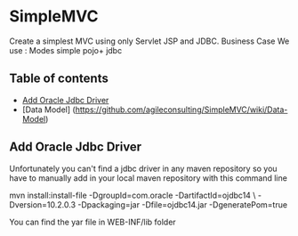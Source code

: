 SimpleMVC
=========

Create a simplest MVC using only Servlet JSP and JDBC.
Business Case 
We use :
Modes simple pojo+ jdbc
## Table of contents
- [Add Oracle Jdbc Driver](#Add-Oracle-Jdbc-Driver)
- [Data Model] (https://github.com/agileconsulting/SimpleMVC/wiki/Data-Model)

## Add Oracle Jdbc Driver
Unfortunately you can't find a jdbc driver in any maven repository so you have to manually add in your local maven repository with this command line

mvn install:install-file -DgroupId=com.oracle -DartifactId=ojdbc14 \ -Dversion=10.2.0.3 -Dpackaging=jar -Dfile=ojdbc14.jar -DgeneratePom=true

You can find the yar file in WEB-INF/lib folder
